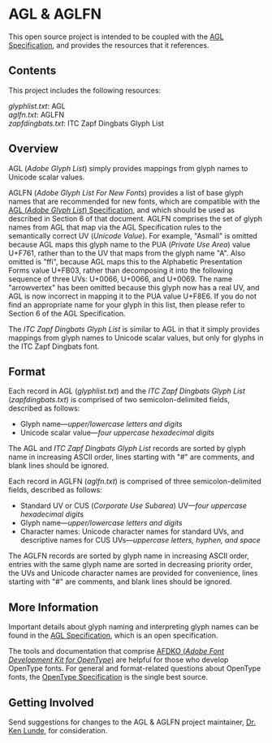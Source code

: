 # AGL & AGLFN

This open source project is intended to be coupled with the
[AGL Specification](https://github.com/adobe-type-tools/agl-specification),
and provides the resources that it references.

## Contents

This project includes the following resources:

*glyphlist.txt*: AGL  
*aglfn.txt*: AGLFN  
*zapfdingbats.txt*: ITC Zapf Dingbats Glyph List

## Overview

AGL (*Adobe Glyph List*) simply provides mappings from glyph names to Unicode
scalar values.

AGLFN (*Adobe Glyph List For New Fonts*) provides a list of base glyph names
that are recommended for new fonts, which are compatible with the
[AGL (*Adobe Glyph List*) Specification](https://github.com/adobe-type-tools/agl-specification),
and which should be used as described in Section 6 of that document.
AGLFN comprises the set of glyph names from AGL that map via the
AGL Specification rules to the semantically correct UV (*Unicode Value*).
For example, "Asmall" is omitted because AGL maps this glyph name to the
PUA (*Private Use Area*) value U+F761, rather than to the UV that maps from
the glyph name "A".
Also omitted is "ffi", because AGL maps this to the
Alphabetic Presentation Forms value U+FB03, rather than decomposing it into
the following sequence of three UVs: U+0066, U+0066, and U+0069.
The name "arrowvertex" has been omitted because this glyph now has a real UV,
and AGL is now incorrect in mapping it to the PUA value U+F8E6.
If you do not find an appropriate name for your glyph in this list, then
please refer to Section 6 of the AGL Specification.

The *ITC Zapf Dingbats Glyph List* is similar to AGL in that it simply
provides mappings from glyph names to Unicode scalar values, but only
for glyphs in the ITC Zapf Dingbats font.

## Format

Each record in AGL (*glyphlist.txt*) and the *ITC Zapf Dingbats Glyph List*
(*zapfdingbats.txt*) is comprised of two semicolon-delimited fields, described
as follows:

* Glyph name—*upper/lowercase letters and digits*
* Unicode scalar value—*four uppercase hexadecimal digits*

The AGL and *ITC Zapf Dingbats Glyph List* records are sorted by glyph name
in increasing ASCII order, lines starting with "#" are comments, and blank
lines should be ignored.

Each record in AGLFN (*aglfn.txt*) is comprised of three semicolon-delimited
fields, described as follows:

* Standard UV or CUS (*Corporate Use Subarea*) UV—*four uppercase hexadecimal digits*
* Glyph name—*upper/lowercase letters and digits*
* Character names: Unicode character names for standard UVs, and descriptive names
  for CUS UVs—*uppercase letters, hyphen, and space*

The AGLFN records are sorted by glyph name in increasing ASCII order, entries
with the same glyph name are sorted in decreasing priority order, the UVs and
Unicode character names are provided for convenience, lines starting with "#"
are comments, and blank lines should be ignored.

## More Information

Important details about glyph naming and interpreting glyph names can be found
in the
[AGL Specification](https://github.com/adobe-type-tools/agl-specification),
which is an open specification.

The tools and documentation that comprise
[AFDKO (*Adobe Font Development Kit for OpenType*)](http://www.adobe.com/devnet/opentype/afdko.html)
are helpful for those who develop OpenType fonts. For general and
format-related questions about OpenType fonts, the
[OpenType Specification](http://www.microsoft.com/typography/otspec/)
is the single best source.

## Getting Involved

Send suggestions for changes to the AGL & AGLFN project maintainer,
[Dr. Ken Lunde](mailto:lunde@adobe.com?subject=[GitHub]%20AGL%20&%20AGLFN),
for consideration.
